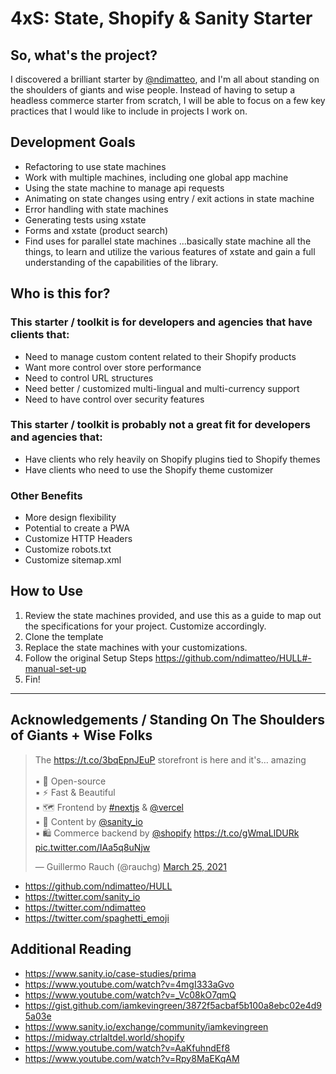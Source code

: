 
# 4xS: State, Shopify & Sanity Starter


## So, what's the project?
I discovered a brilliant starter by [@ndimatteo](https://twitter.com/ndimatteo), and I'm all about standing on the shoulders of giants and wise people. Instead of having to setup a headless commerce starter from scratch, I will be able to focus on a few key practices that I would like to include in projects I work on.

## Development Goals
- Refactoring to use state machines 
- Work with multiple machines, including one global app machine 
- Using the state machine to manage api requests
- Animating on state changes using entry / exit actions in state machine
- Error handling with state machines
- Generating tests using xstate
- Forms and xstate (product search)
- Find uses for parallel state machines
...basically state machine all the things, to learn and utilize the various features of xstate and gain a full understanding of the capabilities of the library.

## Who is this for?
### This starter / toolkit is for developers and agencies that have clients that:
- Need to manage custom content related to their Shopify products
- Want more control over store performance 
- Need to control URL structures
- Need better / customized multi-lingual and multi-currency support
- Need to have control over security features

### This starter / toolkit is probably not a great fit for developers and agencies that:
- Have clients who rely heavily on Shopify plugins tied to Shopify themes
- Have clients who need to use the Shopify theme customizer

### Other Benefits
- More design flexibility 
- Potential to create a PWA
- Customize HTTP Headers
- Customize robots.txt
- Customize sitemap.xml 

## How to Use 
1. Review the state machines provided, and use this as a guide to map out the specifications for your project. Customize accordingly.
2. Clone the template
3. Replace the state machines with your customizations.
4. Follow the original Setup Steps https://github.com/ndimatteo/HULL#-manual-set-up
5. Fin! 

---
## Acknowledgements / Standing On The Shoulders of Giants + Wise Folks
<blockquote class="twitter-tweet"><p lang="en" dir="ltr">The <a href="https://t.co/3bqEpnJEuP">https://t.co/3bqEpnJEuP</a> storefront is here and it&#39;s… amazing<br><br>▪️ 💚 Open-source<br>▪️ ⚡️ Fast &amp; Beautiful<br>▪️ 🗺 Frontend by <a href="https://twitter.com/hashtag/nextjs?src=hash&amp;ref_src=twsrc%5Etfw">#nextjs</a> &amp; <a href="https://twitter.com/vercel?ref_src=twsrc%5Etfw">@vercel</a> <br>▪️ 📑 Content by <a href="https://twitter.com/sanity_io?ref_src=twsrc%5Etfw">@sanity_io</a> <br>▪️ 🛍 Commerce backend by <a href="https://twitter.com/Shopify?ref_src=twsrc%5Etfw">@shopify</a> <a href="https://t.co/gWmaLlDURk">https://t.co/gWmaLlDURk</a> <a href="https://t.co/IAa5q8uNjw">pic.twitter.com/IAa5q8uNjw</a></p>&mdash; Guillermo Rauch (@rauchg) <a href="https://twitter.com/rauchg/status/1375147543273775104?ref_src=twsrc%5Etfw">March 25, 2021</a></blockquote>

- https://github.com/ndimatteo/HULL
- https://twitter.com/sanity_io
- https://twitter.com/ndimatteo
- https://twitter.com/spaghetti_emoji


## Additional Reading
- https://www.sanity.io/case-studies/prima
- https://www.youtube.com/watch?v=4mgI333aGvo
- https://www.youtube.com/watch?v=_Vc08kO7qmQ
- https://gist.github.com/iamkevingreen/3872f5acbaf5b100a8ebc02e4d95a03e
- https://www.sanity.io/exchange/community/iamkevingreen
- https://midway.ctrlaltdel.world/shopify
- https://www.youtube.com/watch?v=AaKfuhndEf8
- https://www.youtube.com/watch?v=Rpy8MaEKqAM
